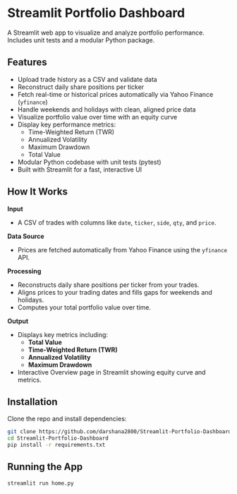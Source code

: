 # Streamlit Portfolio Dashboard

A Streamlit web app to visualize and analyze portfolio performance. Includes unit tests and a modular Python package.

## Features

- Upload trade history as a CSV and validate data
- Reconstruct daily share positions per ticker
- Fetch real-time or historical prices automatically via Yahoo Finance (`yfinance`)
- Handle weekends and holidays with clean, aligned price data
- Visualize portfolio value over time with an equity curve
- Display key performance metrics:
  - Time-Weighted Return (TWR)
  - Annualized Volatility
  - Maximum Drawdown
  - Total Value
- Modular Python codebase with unit tests (pytest)
- Built with Streamlit for a fast, interactive UI

## How It Works

**Input**  
  - A CSV of trades with columns like `date`, `ticker`, `side`, `qty`, and `price`.

**Data Source**  
  - Prices are fetched automatically from Yahoo Finance using the `yfinance` API.

**Processing**  
  - Reconstructs daily share positions per ticker from your trades.
  - Aligns prices to your trading dates and fills gaps for weekends and holidays.
  - Computes your total portfolio value over time.

**Output**  
  - Displays key metrics including:
    - **Total Value**
    - **Time-Weighted Return (TWR)**
    - **Annualized Volatility**
    - **Maximum Drawdown**
  - Interactive Overview page in Streamlit showing equity curve and metrics.

## Installation

Clone the repo and install dependencies:

```bash
git clone https://github.com/darshana2800/Streamlit-Portfolio-Dashboard.git
cd Streamlit-Portfolio-Dashboard
pip install -r requirements.txt
```


## Running the App

```bash
streamlit run home.py
```
